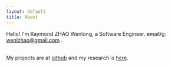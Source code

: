 ```yaml
---
layout: default
title: About
---
```

Hello! I'm Raymond ZHAO Wenlong, a Software Engineer.
email/g: wenlzhao@gmail.com .   
<br>
  
My projects are at [github](https://github.com/muyun) and my research is [here](http://muyun.github.io/research/).  
<br>

